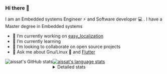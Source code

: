 ### Hi there 👋

I am an Embedded systems Engineer ⚡️ and Software developer 💻 . I have a Master degree in Embedded systems
- 🔭 I’m currently working on [easy_localization](https://pub.dev/packages/easy_localization)
- 🌱 I’m currently learning 
- 👯 I’m looking to collaborate on open source projects
- 💬 Ask me about  Gnu/Linux 🐧 and [Flutter](https://flutter.dev) 

<a href="https://profile-summary-for-github.com/user/aissat">
  <img align="left" height="170px" src="https://github-readme-stats.vercel.app/api?username=aissat&show_icons=true&line_height=27&count_private=true&include_all_commits=true" alt="aissat's GitHub stats"/>
  <img src="https://github-readme-stats.vercel.app/api/top-langs/?username=aissat&hide_langs_below=5&layout=compact" alt="aissat's language stats"/>
</a>

<details>
<summary>Detailed stats</summary>
 

### 🧐 Waka Stats

<!--START_SECTION:waka-->
![Code Time](http://img.shields.io/badge/Code%20Time-4%2C585%20hrs%205%20mins-blue)

![Profile Views](http://img.shields.io/badge/Profile%20Views-0-blue)

![Lines of code](https://img.shields.io/badge/From%20Hello%20World%20I%27ve%20Written--3%20Million%20lines%20of%20code-blue)

**🐱 My GitHub Data** 

> 🏆 114 Contributions in the Year 2022
 > 
> 📦 46.0 kB Used in GitHub's Storage 
 > 
> 💼 Opted to Hire
 > 
> 📜 161 Public Repositories 
 > 
> 🔑 22 Private Repositories  
 > 
**I'm a Night 🦉** 

```text
🌞 Morning    16 commits     █░░░░░░░░░░░░░░░░░░░░░░░░   4.11% 
🌆 Daytime    79 commits     █████░░░░░░░░░░░░░░░░░░░░   20.31% 
🌃 Evening    140 commits    █████████░░░░░░░░░░░░░░░░   35.99% 
🌙 Night      154 commits    ██████████░░░░░░░░░░░░░░░   39.59%

```
📅 **I'm Most Productive on Friday** 

```text
Monday       19 commits     █░░░░░░░░░░░░░░░░░░░░░░░░   4.88% 
Tuesday      71 commits     ████░░░░░░░░░░░░░░░░░░░░░   18.25% 
Wednesday    45 commits     ███░░░░░░░░░░░░░░░░░░░░░░   11.57% 
Thursday     32 commits     ██░░░░░░░░░░░░░░░░░░░░░░░   8.23% 
Friday       80 commits     █████░░░░░░░░░░░░░░░░░░░░   20.57% 
Saturday     64 commits     ████░░░░░░░░░░░░░░░░░░░░░   16.45% 
Sunday       78 commits     █████░░░░░░░░░░░░░░░░░░░░   20.05%

```


📊 **This Week I Spent My Time On** 

```text
⌚︎ Time Zone: Africa/Algiers

💬 Programming Languages: 
Other                    3 hrs 45 mins       ██████████████░░░░░░░░░░░   56.37% 
Docker                   1 hr 12 mins        ████░░░░░░░░░░░░░░░░░░░░░   18.2% 
Dart                     45 mins             ██░░░░░░░░░░░░░░░░░░░░░░░   11.27% 
Rust                     42 mins             ██░░░░░░░░░░░░░░░░░░░░░░░   10.56% 
JSON                     11 mins             ░░░░░░░░░░░░░░░░░░░░░░░░░   2.77%

🔥 Editors: 
VS Code                  6 hrs 40 mins       █████████████████████████   100.0%

💻 Operating System: 
Linux                    6 hrs 40 mins       █████████████████████████   100.0%

```

**I Mostly Code in Dart** 

```text
Dart                     24 repos            ████████░░░░░░░░░░░░░░░░░   32.0% 
TypeScript               8 repos             ██░░░░░░░░░░░░░░░░░░░░░░░   10.67% 
Shell                    6 repos             ██░░░░░░░░░░░░░░░░░░░░░░░   8.0% 
C++                      6 repos             ██░░░░░░░░░░░░░░░░░░░░░░░   8.0% 
PHP                      5 repos             █░░░░░░░░░░░░░░░░░░░░░░░░   6.67%

```


**Timeline**

![Chart not found](https://raw.githubusercontent.com/aissat/aissat/master/charts/bar_graph.png) 


 Last Updated on 26/09/2022 00:53:09 UTC
<!--END_SECTION:waka-->

</details>
